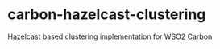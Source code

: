 carbon-hazelcast-clustering
===========================

Hazelcast based clustering implementation for WSO2 Carbon